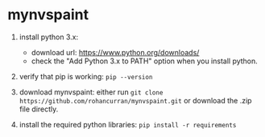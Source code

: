 # mynvspaint

1. install python 3.x:
	- download url: https://www.python.org/downloads/
	- check the "Add Python 3.x to PATH" option when you install python.

2. verify that pip is working:
	`pip --version`

3. download mynvspaint:
	either run `git clone https://github.com/rohancurran/mynvspaint.git`
	or download the .zip file directly.

4. install the required python libraries:
	`pip install -r requirements`
